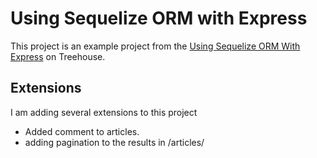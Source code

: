 # Using Sequelize ORM with Express

This project is an example project from the [Using Sequelize ORM With Express](https://teamtreehouse.com/library/introducing-the-project-21) on Treehouse.

## Extensions

I am adding several extensions to this project

- Added comment to articles.
- adding pagination to the results in /articles/

